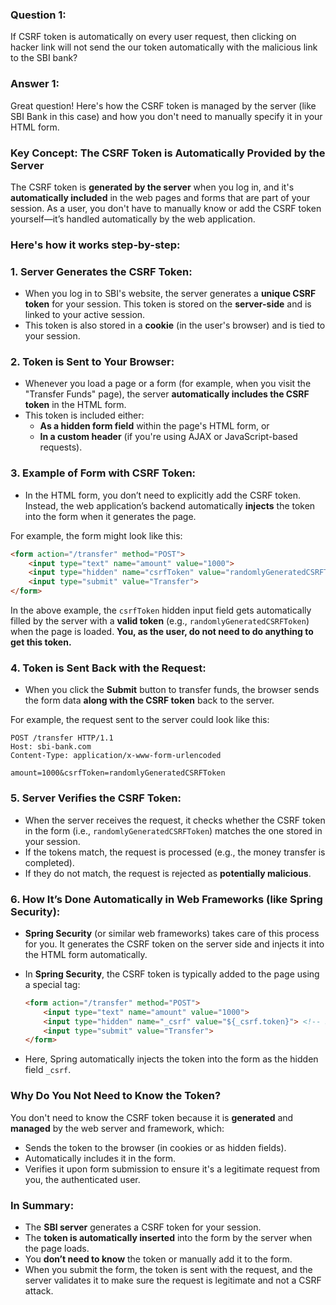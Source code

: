 ### Question 1:

If CSRF token is automatically on every user request, then clicking on hacker link will not send the our token automatically with the malicious link to the SBI bank?

### Answer 1:

Great question! Here's how the CSRF token is managed by the server (like SBI Bank in this case) and how you don't need to manually specify it in your HTML form.

### Key Concept: **The CSRF Token is Automatically Provided by the Server**
The CSRF token is **generated by the server** when you log in, and it's **automatically included** in the web pages and forms that are part of your session. As a user, you don't have to manually know or add the CSRF token yourself—it’s handled automatically by the web application.

### Here's how it works step-by-step:

### 1. **Server Generates the CSRF Token:**
- When you log in to SBI's website, the server generates a **unique CSRF token** for your session. This token is stored on the **server-side** and is linked to your active session.
- This token is also stored in a **cookie** (in the user's browser) and is tied to your session.

### 2. **Token is Sent to Your Browser:**
- Whenever you load a page or a form (for example, when you visit the "Transfer Funds" page), the server **automatically includes the CSRF token** in the HTML form.
- This token is included either:
    - **As a hidden form field** within the page's HTML form, or
    - **In a custom header** (if you're using AJAX or JavaScript-based requests).

### 3. **Example of Form with CSRF Token:**
- In the HTML form, you don’t need to explicitly add the CSRF token. Instead, the web application’s backend automatically **injects** the token into the form when it generates the page.

For example, the form might look like this:
   ```html
   <form action="/transfer" method="POST">
       <input type="text" name="amount" value="1000">
       <input type="hidden" name="csrfToken" value="randomlyGeneratedCSRFToken"> <!-- CSRF token auto-filled by the server -->
       <input type="submit" value="Transfer">
   </form>
   ```

In the above example, the `csrfToken` hidden input field gets automatically filled by the server with a **valid token** (e.g., `randomlyGeneratedCSRFToken`) when the page is loaded. **You, as the user, do not need to do anything to get this token.**

### 4. **Token is Sent Back with the Request:**
- When you click the **Submit** button to transfer funds, the browser sends the form data **along with the CSRF token** back to the server.

For example, the request sent to the server could look like this:
   ```plaintext
   POST /transfer HTTP/1.1
   Host: sbi-bank.com
   Content-Type: application/x-www-form-urlencoded
   
   amount=1000&csrfToken=randomlyGeneratedCSRFToken
   ```

### 5. **Server Verifies the CSRF Token:**
- When the server receives the request, it checks whether the CSRF token in the form (i.e., `randomlyGeneratedCSRFToken`) matches the one stored in your session.
- If the tokens match, the request is processed (e.g., the money transfer is completed).
- If they do not match, the request is rejected as **potentially malicious**.

### 6. **How It’s Done Automatically in Web Frameworks (like Spring Security):**
- **Spring Security** (or similar web frameworks) takes care of this process for you. It generates the CSRF token on the server side and injects it into the HTML form automatically.
- In **Spring Security**, the CSRF token is typically added to the page using a special tag:
  ```html
  <form action="/transfer" method="POST">
      <input type="text" name="amount" value="1000">
      <input type="hidden" name="_csrf" value="${_csrf.token}"> <!-- Spring adds the CSRF token automatically -->
      <input type="submit" value="Transfer">
  </form>
  ```

- Here, Spring automatically injects the token into the form as the hidden field `_csrf`.

### Why Do You Not Need to Know the Token?
You don't need to know the CSRF token because it is **generated** and **managed** by the web server and framework, which:
- Sends the token to the browser (in cookies or as hidden fields).
- Automatically includes it in the form.
- Verifies it upon form submission to ensure it's a legitimate request from you, the authenticated user.

### **In Summary:**
- The **SBI server** generates a CSRF token for your session.
- The **token is automatically inserted** into the form by the server when the page loads.
- You **don’t need to know** the token or manually add it to the form.
- When you submit the form, the token is sent with the request, and the server validates it to make sure the request is legitimate and not a CSRF attack.